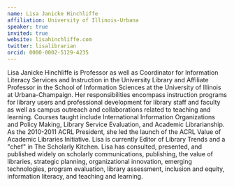 ```yaml
---
name: Lisa Janicke Hinchliffe
affiliation: University of Illinois-Urbana
speaker: true
invited: true
website: lisahinchliffe.com
twitter: lisalibrarian
orcid: 0000-0002-5129-4235
---
```


Lisa Janicke Hinchliffe is Professor as well as Coordinator for Information Literacy Services and Instruction in the University Library and Affiliate Professor in the School of Information Sciences at the University of Illinois at Urbana-Champaign. Her responsibilities encompass instruction programs for library users and professional development for library staff and faculty as well as campus outreach and collaborations related to teaching and learning. Courses taught include International Information Organizations and Policy Making, Library Service Evaluation, and Academic Librarianship. As the 2010-2011 ACRL President, she led the launch of the ACRL Value of Academic Libraries Initiative. Lisa is currently Editor of Library Trends and a "chef" in The Scholarly Kitchen. Lisa has consulted, presented, and published widely on scholarly communications, publishing, the value of libraries, strategic planning, organizational innovation, emerging technologies, program evaluation, library assessment, inclusion and equity, information literacy, and teaching and learning.

